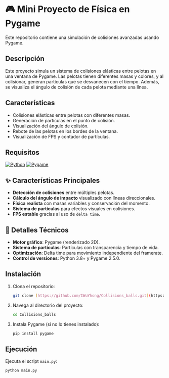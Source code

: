 # 🎮 Mini Proyecto de Física en Pygame

Este repositorio contiene una simulación de colisiones avanzadas usando Pygame.

## Descripción

Este proyecto simula un sistema de colisiones elásticas entre pelotas en una ventana de Pygame. Las pelotas tienen diferentes masas y colores, y al colisionar, generan partículas que se desvanecen con el tiempo. Además, se visualiza el ángulo de colisión de cada pelota mediante una línea.

## Características

* Colisiones elásticas entre pelotas con diferentes masas.
* Generación de partículas en el punto de colisión.
* Visualización del ángulo de colisión.
* Rebote de las pelotas en los bordes de la ventana.
* Visualización de FPS y contador de partículas.

## Requisitos

[![Python](https://img.shields.io/badge/Python-3.8%2B-blue)](https://www.python.org/)
[![Pygame](https://img.shields.io/badge/Pygame-2.5.0-orange)](https://www.pygame.org/)

## ✨ Características Principales
- **Detección de colisiones** entre múltiples pelotas.
- **Cálculo del ángulo de impacto** visualizado con líneas direccionales.
- **Física realista** con masas variables y conservación del momento.
- **Sistema de partículas** para efectos visuales en colisiones.
- **FPS estable** gracias al uso de `delta time`.

## 🧠 Detalles Técnicos
- **Motor gráfico**: Pygame (renderizado 2D).
- **Sistema de partículas**: Partículas con transparencia y tiempo de vida.
- **Optimización**: Delta time para movimiento independiente del framerate.
- **Control de versiones**: Python 3.8+ y Pygame 2.5.0.

## Instalación

1.  Clona el repositorio:

    ```bash
    git clone [https://github.com/IWuYhong/Collisions_balls.git](https://github.com/IWuYhong/Collisions_balls.git)
    ```

2.  Navega al directorio del proyecto:

    ```bash
    cd Collisions_balls
    ```

3.  Instala Pygame (si no lo tienes instalado):

    ```bash
    pip install pygame
    ```

## Ejecución

Ejecuta el script `main.py`:

```bash
python main.py
